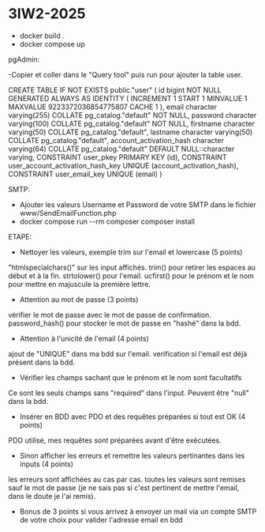 # 3IW2-2025

- docker build .
- docker compose up

pgAdmin:

-Copier et coller dans le "Query tool" puis run pour ajouter la table user.

CREATE TABLE IF NOT EXISTS public."user"
(
    id bigint NOT NULL GENERATED ALWAYS AS IDENTITY ( INCREMENT 1 START 1 MINVALUE 1 MAXVALUE 9223372036854775807 CACHE 1 ),
    email character varying(255) COLLATE pg_catalog."default" NOT NULL,
    password character varying(100) COLLATE pg_catalog."default" NOT NULL,
    firstname character varying(50) COLLATE pg_catalog."default",
    lastname character varying(50) COLLATE pg_catalog."default",
    account_activation_hash character varying(64) COLLATE pg_catalog."default" DEFAULT NULL::character varying,
    CONSTRAINT user_pkey PRIMARY KEY (id),
    CONSTRAINT user_account_activation_hash_key UNIQUE (account_activation_hash),
    CONSTRAINT user_email_key UNIQUE (email)
)


SMTP:

- Ajouter les valeurs Username et Password de votre SMTP dans le fichier www/SendEmailFunction.php
- docker compose run --rm composer composer install



ETAPE:
- Nettoyer les valeurs, exemple trim sur l'email et lowercase (5 points)

"htmlspecialchars()" sur les input affichés.
trim() pour retirer les espaces au début et à la fin.
strtolower() pour l'email.
ucfirst() pour le prénom et le nom pour mettre en majuscule la première lettre.

- Attention au mot de passe (3 points)

vérifier le mot de passe avec le mot de passe de confirmation.
password_hash() pour stocker le mot de passe en "hashé" dans la bdd.

- Attention à l'unicité de l'email (4 points)

ajout de "UNIQUE" dans ma bdd sur l'email.
verification si l'email est déjà présent dans la bdd.

- Vérifier les champs sachant que le prénom et le nom sont facultatifs

Ce sont les seuls champs sans "required" dans l'input.
Peuvent être "null" dans la bdd.

- Insérer en BDD avec PDO et des requêtes préparées si tout est OK (4 points)

PDO utilisé, mes requêtes sont préparées avant d'être exécutées.

- Sinon afficher les erreurs et remettre les valeurs pertinantes dans les inputs (4 points)

les erreurs sont affichées au cas par cas.
toutes les valeurs sont remises sauf le mot de passe (je ne sais pas si c'est pertinent de mettre l'email, dans le doute je l'ai remis).

- Bonus de 3 points si vous arrivez à envoyer un mail via un compte SMTP de votre choix pour valider l'adresse email en bdd
